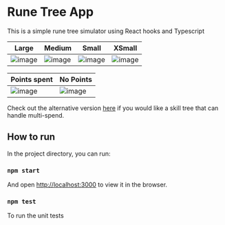 # Rune Tree App

This is a simple rune tree simulator using React hooks and Typescript


| Large | Medium | Small | XSmall |
| ------------- | ------------- | ------------- | ------------- |
| ![image](https://github.com/user-attachments/assets/d79f6178-7e11-4072-ba63-b85df455f440) | ![image](https://github.com/user-attachments/assets/3d595a34-26b7-400c-a49a-c4bea86747f7)| ![image](https://github.com/user-attachments/assets/43b42b60-516c-49ca-8d0f-eaaa1e5d8662) | ![image](https://github.com/user-attachments/assets/dfbb8195-e219-438f-ba23-38738e7f6cbd) |

| Points spent | No Points |
| ------------ | --------- |
| ![image](https://github.com/user-attachments/assets/c6ccea24-827d-41ec-8005-acb6c1d83577) | ![image](https://github.com/user-attachments/assets/12251043-8e7f-4661-8e2d-257763df5ba7) |

Check out the alternative version [here](https://github.com/sydturn/skill-tree-app/pull/1) if you would like a skill tree that can handle multi-spend.

## How to run

In the project directory, you can run:

### `npm start`

And open [http://localhost:3000](http://localhost:3000) to view it in the browser.

### `npm test`

To run the unit tests
